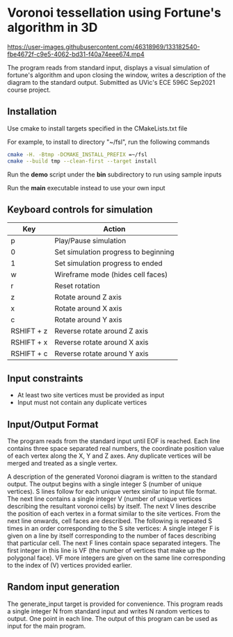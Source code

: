 Voronoi tessellation using Fortune's algorithm in 3D
======
https://user-images.githubusercontent.com/46318969/133182540-fbe4672f-c9e5-4062-bd31-f40a74eee674.mp4

The program reads from standard input, displays a visual simulation of fortune's algorithm and upon closing
the window, writes a description of the diagram to the standard output. Submitted as UVic's ECE 596C Sep2021 course project.

## Installation
Use cmake to install targets specified in the CMakeLists.txt file

For example, to install to directory "~/fsl", run the following commands
```bash
cmake -H. -Btmp -DCMAKE_INSTALL_PREFIX =~/fsl
cmake --build tmp --clean-first --target install
```
Run the __demo__ script under the __bin__ subdirectory to run using sample inputs

Run the __main__ executable instead to use your own input

## Keyboard controls for simulation
Key | Action
---- | ----
p|			Play/Pause simulation
0|			Set simulation progress to beginning
1|			Set simulation progress to ended
w|			Wireframe mode (hides cell faces)
r|			Reset rotation
z|			Rotate around Z axis
x|			Rotate around X axis
c|			Rotate around Y axis
RSHIFT + z|	Reverse rotate around Z axis
RSHIFT + x|	Reverse rotate around X axis
RSHIFT + c|	Reverse rotate around Y axis

## Input constraints
* At least two site vertices must be provided as input
* Input must not contain any duplicate vertices

## Input/Output Format
The program reads from the standard input until EOF is reached. Each line contains three space
separated real numbers, the coordinate position value of each vertex along the X, Y and Z axes. Any
duplicate vertices will be merged and treated as a single vertex.

A description of the generated Voronoi diagram is written to the standard output.
The output begins with a single integer S (number of unique vertices). S lines follow for each unique
vertex similar to input file format. The next line contains a single integer V (number of unique vertices
describing the resultant voronoi cells) by itself. The next V lines describe the position of each vertex in a
format similar to the site vertices. From the next line onwards, cell faces are described. The following is
repeated S times in an order corresponding to the S site vertices: A single integer F is given on a line by
itself corresponding to the number of faces describing that particular cell. The next F lines contain space
separated integers. The first integer in this line is VF (the number of vertices that make up the polygonal
face). VF more integers are given on the same line corresponding to the index of (V) vertices provided
earlier.

## Random input generation
The generate_input target is provided for convenience. This program reads a single integer N from standard input and writes N random vertices to output. One point in each line. The output of this program can be used as input for the main program.

